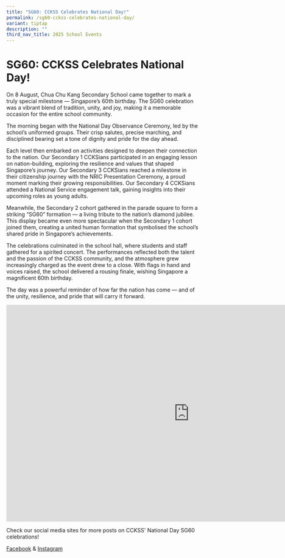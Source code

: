 ```yaml
---
title: "SG60: CCKSS Celebrates National Day!"
permalink: /sg60-cckss-celebrates-national-day/
variant: tiptap
description: ""
third_nav_title: 2025 School Events
---
```

<h1><strong>SG60: CCKSS Celebrates National Day!</strong></h1>
<p>On 8 August, Chua Chu Kang Secondary School came together to mark a truly
special milestone — Singapore’s 60th birthday. The SG60 celebration was
a vibrant blend of tradition, unity, and joy, making it a memorable occasion
for the entire school community.</p>
<p>The morning began with the National Day Observance Ceremony, led by the
school’s uniformed groups. Their crisp salutes, precise marching, and disciplined
bearing set a tone of dignity and pride for the day ahead.</p>
<p>Each level then embarked on activities designed to deepen their connection
to the nation. Our Secondary 1 CCKSians participated in an engaging lesson
on nation-building, exploring the resilience and values that shaped Singapore’s
journey. Our Secondary 3 CCKSians reached a milestone in their citizenship
journey with the NRIC Presentation Ceremony, a proud moment marking their
growing responsibilities. Our Secondary 4 CCKSians attended a National
Service engagement talk, gaining insights into their upcoming roles as
young adults.</p>
<p>Meanwhile, the Secondary 2 cohort gathered in the parade square to form
a striking “SG60” formation — a living tribute to the nation’s diamond
jubilee. This display became even more spectacular when the Secondary 1
cohort joined them, creating a united human formation that symbolised the
school’s shared pride in Singapore’s achievements.</p>
<p>The celebrations culminated in the school hall, where students and staff
gathered for a spirited concert. The performances reflected both the talent
and the passion of the CCKSS community, and the atmosphere grew increasingly
charged as the event drew to a close. With flags in hand and voices raised,
the school delivered a rousing finale, wishing Singapore a magnificent
60th birthday.</p>
<p>The day was a powerful reminder of how far the nation has come — and of
the unity, resilience, and pride that will carry it forward.</p>
<div class="iframe-wrapper">
<iframe height="569" width="960" allowfullscreen="true" frameborder="0" src="https://docs.google.com/presentation/d/e/2PACX-1vQO3d8oVv3PpRLzCk1KHmgjZ78ZK6wvFmrfxoSk4RO19VwjoklvocarBs30_3RuCSyLLTiJkrvx5sSG/pubembed?start=true&amp;loop=true&amp;delayms=3000"></iframe>
</div>
<p>Check our social media sites for more posts on CCKSS' National Day SG60
celebrations!</p>
<p><a href="https://www.facebook.com/CCKSians" rel="noopener nofollow" target="_blank">Facebook</a> &amp;
<a href="https://www.instagram.com/cckssofficial/#" rel="noopener nofollow" target="_blank">Instagram</a>
</p>
<p></p>